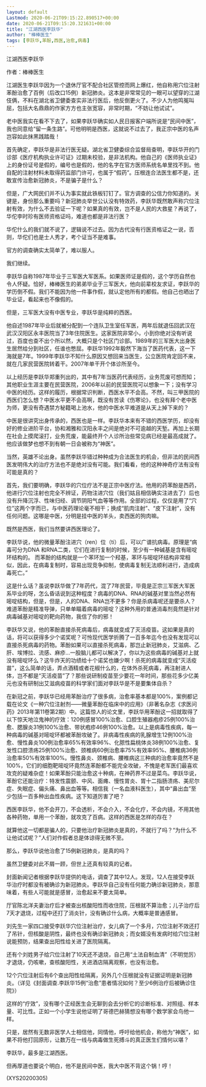 ```yaml
---
layout: default
Lastmod: 2020-06-21T09:15:22.890517+00:00
date: 2020-06-21T09:15:20.321631+00:00
title: "江湖西医李跃华"
author: "棒棒医生"
tags: [李跃华,苯酚,西医,治愈,病毒]
---
```


江湖西医李跃华

作者：棒棒医生

江湖医生李跃华因为一个退休厅官不配合社区管控而网上爆红，他自称用穴位注射苯酚治愈了百例（后改口15例）新冠肺炎。这本是非常常见的一眼可以望穿的江湖伎俩，不料在湖北省卫健委查实非法行医后，他反倒更火了。不少人为他鸣冤叫屈，包括大名鼎鼎的作家方方也主张宽容，非常时期，“不妨让他试试”。

老中医我实在看不下去了，如果李跃华确实如人民日报客户端所说是“民间中医”，我也同意给“留一条生路”。可他明明是西医，这就说不过去了，我正宗中医的名声岂容如此抹黑践踏哉！

首先确定，李跃华是非法行医无疑。湖北省卫健委综合监督局查明，李跃华开的门诊部《医疗机构执业许可证》过期未校验，是非法机构。他自己的《医师执业证》上的身份证号是假的，编号也是假的，他的名字在官方医师系统名单里找不到。他自配的注射材料未取得药监部门许可，也属于“假药”。压根连合法医生都不是，还敢宣传治愈新冠肺炎，不是骗子是什么？

但是，广大网民们并不认为事实就此铁板钉钉了。官方调查的公信力你知道的。关键是，身份那么重要吗？新冠肺炎举世公认没有特效药，李跃华既然敢声称穴位注射有效，为什么不去验证一下呢？如果真的有效，岂不是人民的大救星？再说了，华佗李时珍有医师资格证吗，难道也都是非法行医？

华佗什么的我们就不说了，逻辑说不过去。因为古代没有行医资格证之一说，否则，华佗们也是士人秀才，考个证当不是难事。

官方的调查确实太简单了，难以服人。

我们继续。

李跃华自称1987年毕业于三军医大军医系。如果医师证是假的，这个学历自然也令人怀疑。恰好，棒棒医生的弟弟毕业于三军医大，他向前辈校友求证，李跃华的学历倒不假。我们不能因为他一件事作假，就认定他所有的都假。他自己也晒出了毕业证，看起来也不像假的。

但是，三军医大没有中医专业，李跃华是纯粹的西医。

他自述1987年毕业后就被分配到一个连队卫生室任军医，两年后就退伍回武汉在武汉汉阳区永丰医院当了3年住院医生。这家医院非常小，小到你绝对没有听说过，百度也查不出个所以然，大概只是个社区门诊部。1989年的三军医大出身医生居然给分到社区，任谁也憋屈。李跃华1992年毅然下海当了医药代表，这一下海就是7年。1999年李跃华不知什么原因又想回来当医生，公立医院肯定回不来，就在几家民营医院转着干。2007年单干开个体诊所至今。

以上经历是李跃华郑重列出的，其中有7年当医药代表经历，业务荒废可想而知；其他职业生涯主要在民营医院，2006年以前的民营医院可以想象一下；没有学习中医的经历。这样的履历，根据常识判断，西医水平不会高。不然，叫三甲医院的西医们怎么想？中医水平更不会高啊，既没有苦读《伤寒论》，也没有拜个老中医为师，更没有奇遇禁方秘籍喝上池水，他的中医水平难道是从天上掉下来的？

中医是很讲究出身传承的，西医也是一样。李跃华本来有不错的西医学历，却没有好的修业进阶平台，协和湘雅和汉阳永丰之间是绝对不可逾越的天堑。再加上长期在社会上摸爬滚打，业务荒废，能最终开个人诊所治些常见病已经是最高成就了。他应该做梦也想不到有朝一日会被称为“神医”。

当然，英雄不论出身。虽然李跃华错过种种成为合法医生的机会，但非法的民间西医发明伟大的治疗方法也不是绝对没有可能。我们看看，他的这种神奇疗法有没有可能是真的？

首先，我们要明确，李跃华的穴位疗法不是正宗中医疗法。他用的药苯酚是西药，他进行穴位注射也完全不辨证，药物注进穴位（我们姑且相信确实注进去了）后也没有升降沉浮、性味归经、调节阴阳气血等等作用。全部的过程，仅仅是用了“穴位”这两个字而已，与中医药理论毫不相干；换成“肌肉注射”、“皮下注射”，没有任何问题。这哪是中医，分明是挂中医的羊头，卖西医的狗肉嘛。

既然是西医，我们当然要讲西医理论了。

李跃华说，他的微量苯酚注进穴（ren）位（ti）后，可以广谱抗病毒。原理是“病毒可分为DNA 和RNA二类，它们在进行复制的时候，至少有一种碱基是含有嘧啶环结构的。 而苯酚的结构就是一个苯环加一个羟基，苯环与嘧啶环结构非常相似，因此，在病毒复制时，容易出现竞争抑制，使病毒复制无法顺利进行，造成病毒死亡。”

这是什么话？虽说李跃华做了7年药代，混了7年民营，毕竟是正宗三军医大军医系毕业的呀，怎么昏话说到这种程度？病毒的DNA、RNA的碱基对里当然必然有嘧啶结构，但是，但是，人的DNA、RNA岂不更多？你是杀病毒呢还是要杀人？难道苯酚是精准导弹，只单单瞄着病毒的嘧啶？这种外用的普通消毒剂竟然是针对病毒碱基对嘧啶的靶向药物，我信了你的邪！

李跃华又说，他的苯酚直接杀死病毒后，病毒就变成了灭活疫苗。这如果是真的话，将可以获得多少个诺奖呢？可怜现代医学折腾了一百多年迄今也没有发现可以直接杀死病毒的药物。苯酚如果可以直接杀死病毒，那岂止新冠肺炎，艾滋病、乙肝、埃博拉、流感、麻疹...一股脑儿都可以解决了，你以为这些病毒的碱基对上就没有嘧啶环么？这牛炸天的功绩给十个诺奖也嫌少啊！杀死的病毒就变成“灭活疫苗”，这么简单的话，弄点酒精或者花椒什么的，在体外杀死病毒，再注射进人体，岂不都是“灭活疫苗”了？那些说研制疫苗至少要花一年时间，那些花多少亿美元也没有研制出艾滋病疫苗的科学家们面对李跃华是不是要集体自杀？

在新冠之前，李跃华已经用苯酚治疗了很多病，治愈率基本都是100%，案例都记载在论文《一种穴位注射剂——微量苯酚在临床中的应用》（非著名杂志《求医问药》2013年第11卷第2期）中。这篇惊人的论文里，李跃华用苯酚这一招就取得了以下惊天地泣鬼神的疗效：120例感冒100%治愈、口腔生殖器疱疹25例100%治愈、腮腺炎31例100%治愈、带状疱疹46例100%治愈。以上是病毒性疾病，每一种病毒的碱基对嘧啶环都被苯酚攻破了。非病毒性疾病的乳腺增生12例100%治愈、慢性鼻炎100例治愈率65%有效率96%、化脓性扁桃体炎38例100%治愈、复发性口腔溃疡25例100%治愈、颈椎病60例治愈率75%有效率95%、腰椎病36例治愈率50%有效率100%。慢性鼻炎、颈椎病、腰椎病这三种病的治愈率竟然不是100%，它们的细胞靶嘧啶环竟然连苯酚都不能完全攻破，不愧是老军医们最喜欢攻克的疑难杂症！如果苯酚只能治愈这十种病，在神药界不过是菜鸟。李跃华说，苯酚它还能治疗：特发性震颤、中风、面瘫、慢性胃炎、胃十二指肠溃疡、美尼尔症、失眠症、偏头痛、鼻出血等等。相信我（一名血液科医生），其中“鼻出血”至少包括一百多种出血性疾病。这下知道厉害了吧？

西医李跃华，他不会开刀，不会透析，不会介入，不会化疗，不会内镜，不用其他各种药物，单用一个苯酚，就攻克了百病。这样的西医是怎样的存在？

就算他这一切都是骗人的，只要他治疗新冠肺炎是真的，不就行了吗？“为什么不让他试试呢？”人们对作假者总是体谅得无微不至。

那么，李跃华说他治愈了15例新冠肺炎，是真的吗？

虽然卫健委对此不屑一顾，但世上还真有较真的记者。

封面新闻记者根据李跃华提供的电话，调查了其中12人。发现，12人在接受李跃华治疗时都没有被确诊为新冠肺炎。李跃华自己没有任何能力确诊新冠肺炎，那意味着，有些人可能就是感冒，治愈起来不要太简单。

厅官陈北洋夫妻治疗后才被查出核酸阳性而收住院，压根就不算治愈；儿子治疗后7天才退烧，过程中还打了消炎针，没有确诊什么病，大概率是普通感冒。

刘先生一家四口接受李跃华穴位注射治疗，女儿病了一个多月，穴位注射不效还打了吊针，但核酸是阴性，最终也没有确诊新冠肺炎；而女婿没有发病时给穴位注射说能预防，结果查出阳性给关进了医院隔离。

还有个刘姓男子给穴位注射了10天还不退烧，自己用“土法自制血清”（不明觉厉）才退烧，仍咳嗽，查核酸阳性，关进酒店隔离观察，也没有治愈。

12个穴位注射后有6个查出阳性给隔离，另外几个压根就没有证据证明是新冠肺炎。（详见《封面调查.李跃华15例“治愈”患者情况如何？至少6例治疗后被确诊住院》）

这样的“疗效”，没有哪个正经医生会无聊到会去分析它的诊断标准、对照组、样本量、可比性。正如一个小学生说他证明了哥德巴赫猜想没有哪个数学家会鸟他一样。

只是，居然有无数非医学人士相信他，同情他，呼吁给他机会，称他为“神医”，如果不将他打回原形，让数万在一线与病毒做生死搏斗的真正医生们情何以堪？

李跃华，最多是江湖西医。

但再厚道也要说个明白，他不是民间中医，我大中医不背这个锅！哼！

(XYS20200305)

